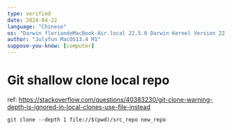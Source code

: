 ```yaml
---
type: verified
date: 2024-04-22
language: "Chinese"
os: "Darwin floriandeMacBook-Air.local 22.5.0 Darwin Kernel Version 22.5.0: Mon Apr 24 20:53:44 PDT 2023; root:xnu-8796.121.2~5/RELEASE_ARM64_T8103 arm64"
author: "Julyfun MacOS13.4 M1"
suppose-you-know: [computer]
---
```


# Git shallow clone local repo

ref: https://stackoverflow.com/questions/40383230/git-clone-warning-depth-is-ignored-in-local-clones-use-file-instead

```
git clone --depth 1 file://$(pwd)/src_repo new_repo
```

